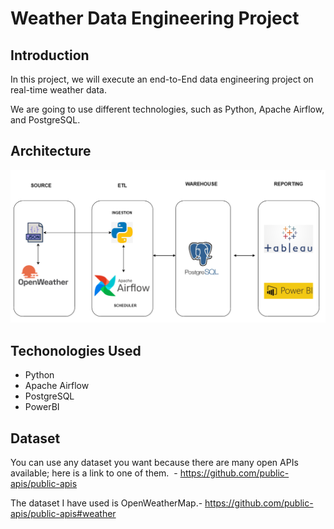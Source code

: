 # Weather Data Engineering Project
## Introduction
In this project, we will execute an end-to-End data engineering project on real-time weather data.

We are going to use different technologies, such as Python, Apache Airflow, and PostgreSQL.

## Architecture
<img src="architecture.png">

## Techonologies Used
- Python
- Apache Airflow
- PostgreSQL
- PowerBI

## Dataset
You can use any dataset you want because there are many open APIs available; here is a link to one of them.  - https://github.com/public-apis/public-apis

The dataset I have used is OpenWeatherMap.- https://github.com/public-apis/public-apis#weather

